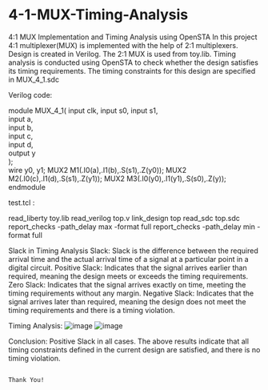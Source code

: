 # 4-1-MUX-Timing-Analysis
4:1 MUX Implementation and Timing Analysis using OpenSTA
In this project 4:1 multiplexer(MUX) is implemented with the help of 2:1 multiplexers.
Design is created in Verilog.
The 2:1 MUX is used from toy.lib.
Timing analysis is conducted using OpenSTA to check whether the design satisfies its timing requirements.
The timing constraints for this design are specified in MUX_4_1.sdc

Verilog code:

module MUX_4_1(
    input clk,
    input s0,
    input s1,   
    input  a,           
    input  b,           
    input  c,           
    input  d,           
    output y           
);   
    wire y0, y1;
    MUX2 M1(.I0(a),.I1(b),.S(s1),.Z(y0));
    MUX2 M2(.I0(c),.I1(d),.S(s1),.Z(y1));
    MUX2 M3(.I0(y0),.I1(y1),.S(s0),.Z(y));   
endmodule

test.tcl    :

read_liberty toy.lib
read_verilog top.v
link_design top
read_sdc top.sdc
report_checks -path_delay max -format full
report_checks -path_delay min -format full


Slack in Timing Analysis
Slack: Slack is the difference between the required arrival time and the actual arrival time of a signal at a particular point in a digital circuit.
Positive Slack: Indicates that the signal arrives earlier than required, meaning the design meets or exceeds the timing requirements.
Zero Slack: Indicates that the signal arrives exactly on time, meeting the timing requirements without any margin.
Negative Slack: Indicates that the signal arrives later than required, meaning the design does not meet the timing requirements and there is a timing violation.

Timing Analysis:
![image](https://github.com/user-attachments/assets/32290fd6-6c7e-44fc-a906-11254eb4c8b7)
![image](https://github.com/user-attachments/assets/5046d604-80e2-4347-9d4c-4844951c5a8c)

Conclusion: Positive Slack in all cases.
            The above results indicate that all timing constraints defined in the current design are satisfied, and there is no timing violation.

                                                                        Thank You!

